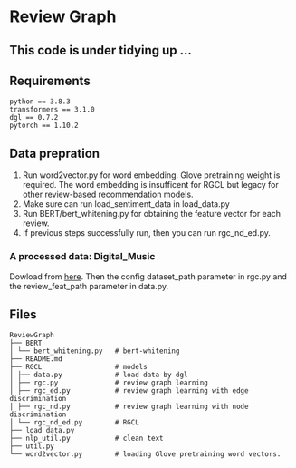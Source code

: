 # Review Graph
## This code is under tidying up ... 

## Requirements

```
python == 3.8.3
transformers == 3.1.0
dgl == 0.7.2
pytorch == 1.10.2
```

## Data prepration

1. Run word2vector.py for word embedding. Glove pretraining weight is required. The word embedding is insufficent for RGCL but legacy for other review-based recommendation models. 
2. Make sure can run load_sentiment_data in load_data.py 
3. Run BERT/bert_whitening.py for obtaining the feature vector for each review.
4. If previous steps successfully run, then you can run rgc_nd_ed.py. 

### A processed data: Digital_Music
Dowload from [here](https://drive.google.com/drive/folders/1OPkb_XLlxDp4otLy5-WKX4j_RvxODPuj?usp=sharing).
Then the config dataset_path parameter in rgc.py and the review_feat_path parameter in data.py.

## Files
```
ReviewGraph
├── BERT
│ └── bert_whitening.py   # bert-whitening 
├── README.md
├── RGCL                  # models
│ ├── data.py             # load data by dgl
│ ├── rgc.py              # review graph learning 
│ ├── rgc_ed.py           # review graph learning with edge discrimination
│ ├── rgc_nd.py           # review graph learning with node discrimination
│ └── rgc_nd_ed.py        # RGCL
├── load_data.py		  
├── nlp_util.py           # clean text
├── util.py				
└── word2vector.py        # loading Glove pretraining word vectors.
```
